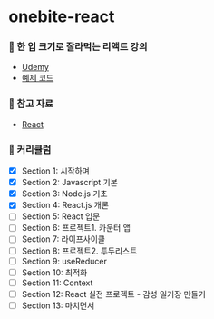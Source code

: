 # onebite-react

### 📗 한 입 크기로 잘라먹는 리액트 강의

- [Udemy](https://www.udemy.com/course/winterlood-react-basic/)
- [예제 코드](https://winterlood.notion.site/a873435b477f433ea04a359f89380cc5?v=1bfd06a98a594ce6a4c158f4aafbe0b2)

### 📄 참고 자료

- [React](https://ko.react.dev/)

### 🚀 커리큘럼

- [x] Section 1: 시작하며
- [x] Section 2: Javascript 기본
- [x] Section 3: Node.js 기초
- [x] Section 4: React.js 개론
- [ ] Section 5: React 입문
- [ ] Section 6: 프로젝트1. 카운터 앱
- [ ] Section 7: 라이프사이클
- [ ] Section 8: 프로젝트2. 투두리스트
- [ ] Section 9: useReducer
- [ ] Section 10: 최적화
- [ ] Section 11: Context
- [ ] Section 12: React 실전 프로젝트 - 감성 일기장 만들기
- [ ] Section 13: 마치면서
